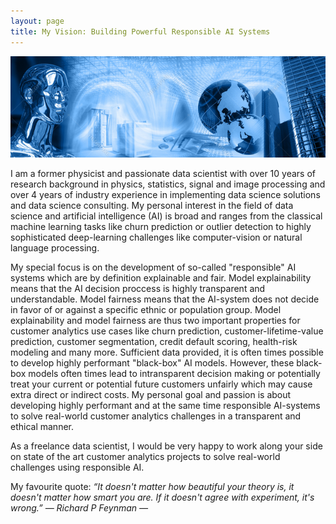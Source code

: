 ```yaml
---
layout: page
title: My Vision: Building Powerful Responsible AI Systems
---
```

![screenshot](images/artificial_intelligence.png)

I am a former physicist and passionate data scientist with over 10 years of research background in physics, statistics, signal and image processing and over 4 years of industry experience in implementing data science solutions and data science consulting. My personal interest in the field of data science and artificial intelligence (AI) is broad and ranges from the classical machine learning tasks like churn prediction or outlier detection to highly sophisticated deep-learning challenges like computer-vision or natural language processing. 

My special focus is on the development of so-called "responsible" AI systems which are by definition explainable and fair. Model explainability means that the AI decision proccess is highly transparent and understandable. Model fairness means that the AI-system does not decide in favor of or against a specific ethnic or population group. Model explainability and model fairness are thus two important properties for customer analytics use cases like churn prediction, customer-lifetime-value prediction, customer segmentation, credit default scoring, health-risk modeling and many more. Sufficient data provided, it is often times possible to develop highly performant "black-box" AI models. However, these black-box models often times lead to intransparent decision making or potentially treat your current or potential future customers unfairly which may cause extra direct or indirect costs. My personal goal and passion is about developing highly performant and at the same time responsible AI-systems to solve real-world customer analytics challenges in a transparent and ethical manner.

As a freelance data scientist, I would be very happy to work along your side on state of the art customer analytics projects to solve real-world challenges using responsible AI.

My favourite quote:
*“It doesn't matter how beautiful your theory is, it doesn't matter how smart you are. If it doesn't agree with experiment, it's wrong.” ― Richard P Feynman ―*

